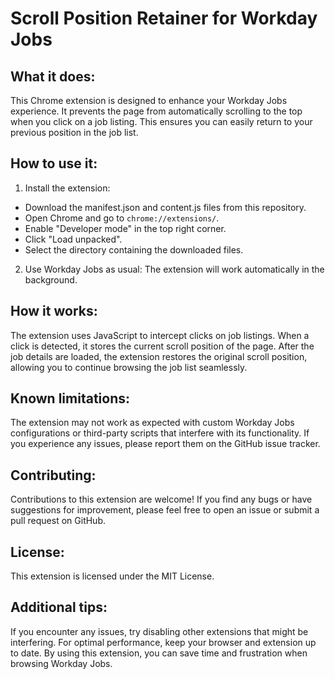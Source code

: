 # Scroll Position Retainer for Workday Jobs

## What it does:

This Chrome extension is designed to enhance your Workday Jobs experience. It prevents the page from automatically scrolling to the top when you click on a job listing. This ensures you can easily return to your previous position in the job list.

## How to use it:

1. Install the extension:

  - Download the manifest.json and content.js files from this repository.
  - Open Chrome and go to `chrome://extensions/`.
  - Enable "Developer mode" in the top right corner.
  - Click "Load unpacked".
  - Select the directory containing the downloaded files.

2. Use Workday Jobs as usual:
   The extension will work automatically in the background.

## How it works:

The extension uses JavaScript to intercept clicks on job listings. When a click is detected, it stores the current scroll position of the page. After the job details are loaded, the extension restores the original scroll position, allowing you to continue browsing the job list seamlessly.

## Known limitations:

The extension may not work as expected with custom Workday Jobs configurations or third-party scripts that interfere with its functionality.
If you experience any issues, please report them on the GitHub issue tracker.

## Contributing:

Contributions to this extension are welcome! If you find any bugs or have suggestions for improvement, please feel free to open an issue or submit a pull request on GitHub.

## License:

This extension is licensed under the MIT License.   

## Additional tips:

If you encounter any issues, try disabling other extensions that might be interfering.
For optimal performance, keep your browser and extension up to date.
By using this extension, you can save time and frustration when browsing Workday Jobs.
